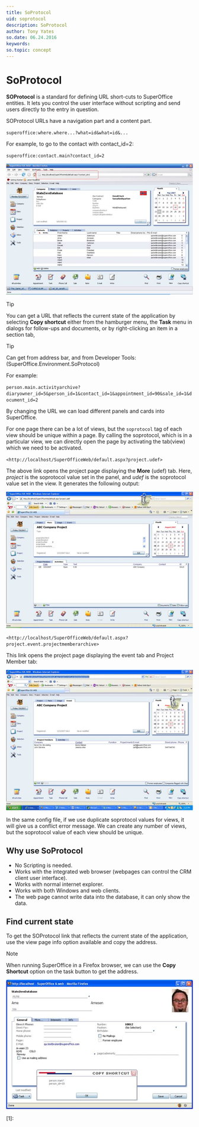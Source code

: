 ```yaml
---
title: SoProtocol
uid: soprotocol
description: SoProtocol
author: Tony Yates
so.date: 06.24.2016
keywords:
so.topic: concept
---
```


# SoProtocol

**SOProtocol** is a standard for defining URL short-cuts to SuperOffice entities. It lets you control the user interface without scripting and send users directly to the entry in question.

SOProtocol URLs have a navigation part and a content part.

`superoffice:where.where...?what=id&what=id&...`

<!-- what here: is a History Item. -->

For example, to go to the contact with contact_id=2:

`superoffice:contact.main?contact_id=2`

![08][img4]

> [!TIP]
> You can get a URL that reflects the current state of the application by selecting **Copy shortcut** either from the hamburger menu, the **Task** menu in dialogs for follow-ups and documents, or by right-clicking an item in a section tab,

> [!TIP]
> Can get from address bar, and from Developer Tools: (SuperOffice.Environment.SoProtocol)

For example:

`person.main.activityarchive?diaryowner_id=5&person_id=1&contact_id=1&appointment_id=90&sale_id=1&document_id=2`

By changing the URL we can load different panels and cards into SuperOffice.

For one page there can be a lot of views, but the `soprotocol` tag of each view should be unique within a page. By calling the soprotocol, which is in a particular view, we can directly open the page by activating the tab(view) which we need to be activated.

`<http://localhost/SuperOfficeWeb/default.aspx?project.udef>`

The above link opens the project page displaying the **More** (udef) tab. Here, *project* is the soprotocol value set in the panel, and *udef* is the soprotocol value set in the view. It generates the following output:

![01][img1]

`<http://localhost/SuperOfficeWeb/default.aspx?project.event.projectmemberarchive>`

This link opens the project page displaying the event tab and Project Member tab:

![02][img2]

In the same config file, if we use duplicate soprotocol values for views, it will give us a conflict error message. We can create any number of views, but the soprotocol value of each view should be unique.

## Why use SoProtocol

* No Scripting is needed.
* Works with the integrated web browser (webpages can control the CRM client user interface).
* Works with normal internet explorer.
* Works with both Windows and web clients.
* The web page cannot write data into the database, it can only show the data.

## Find current state

To get the SOProtocol link that reflects the current state of the application, use the view page info option available and copy the address.

> [!NOTE]
> When running SuperOffice in a Firefox browser, we can use the **Copy Shortcut** option on the task button to get the address.

![03][img3]

<!-- Referenced links -->
[1]:

<!-- Referenced images -->
[img1]: media/image001.jpg
[img2]: media/image002.jpg
[img3]: media/image003.jpg
[img4]: media/image008.jpg

